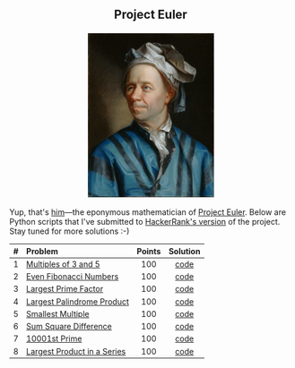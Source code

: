 ## <p align="center">Project Euler</p>

<p align="center"><img src="Leonhard_Euler.jpg" width="225"></p>

Yup, that's [him](https://en.wikipedia.org/wiki/Leonhard_Euler)&mdash;the eponymous mathematician of [Project Euler](https://projecteuler.net). Below are Python scripts that I've submitted to [HackerRank's version](https://www.hackerrank.com/contests/projecteuler/challenges) of the project. Stay tuned for more solutions :-)

| # | Problem | Points | Solution |
| :---:  | :---  | :---:  | :---:  |
|1| [Multiples of 3 and 5](https://www.hackerrank.com/contests/projecteuler/challenges/euler001) | 100 | [code](/solutions/001_multiples_of_3_and_5.py) |
|2| [Even Fibonacci Numbers](https://www.hackerrank.com/contests/projecteuler/challenges/euler002) | 100 | [code](/solutions/002_even_fibonacci_numbers.py) |
|3| [Largest Prime Factor](https://www.hackerrank.com/contests/projecteuler/challenges/euler003) | 100 | [code](/solutions/003_largest_prime_factor.py) |
|4| [Largest Palindrome Product](https://www.hackerrank.com/contests/projecteuler/challenges/euler004) | 100 | [code](/solutions/004_largest_palindrome_product.py) |
|5| [Smallest Multiple](https://www.hackerrank.com/contests/projecteuler/challenges/euler005) | 100 | [code](/solutions/005_smallest_multiple.py) |
|6| [Sum Square Difference](https://www.hackerrank.com/contests/projecteuler/challenges/euler006) | 100 | [code](/solutions/006_sum_square_difference.py) |
|7| [10001st Prime](https://www.hackerrank.com/contests/projecteuler/challenges/euler007) | 100 | [code](/solutions/007_10001st_prime.py) |
|8| [Largest Product in a Series](https://www.hackerrank.com/contests/projecteuler/challenges/euler008) | 100 | [code](/solutions/008_largest_product_in_a_series.py) |


